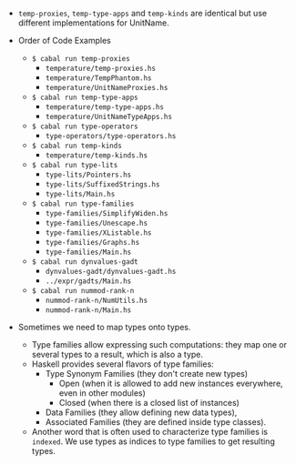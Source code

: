 - `temp-proxies`, `temp-type-apps` and `temp-kinds` are identical but use different implementations for UnitName.

- Order of Code Examples
  - `$ cabal run temp-proxies`
    - `temperature/temp-proxies.hs`
    - `temperature/TempPhantom.hs`
    - `temperature/UnitNameProxies.hs`
  - `$ cabal run temp-type-apps`
     - `temperature/temp-type-apps.hs`
     - `temperature/UnitNameTypeApps.hs`
  - `$ cabal run type-operators`
    - `type-operators/type-operators.hs`
  - `$ cabal run temp-kinds`
    - `temperature/temp-kinds.hs`
  - `$ cabal run type-lits`
    - `type-lits/Pointers.hs`
    - `type-lits/SuffixedStrings.hs`
    - `type-lits/Main.hs`
  - `$ cabal run type-families`
    - `type-families/SimplifyWiden.hs`
    - `type-families/Unescape.hs`
    - `type-families/XListable.hs`
    - `type-families/Graphs.hs`
    - `type-families/Main.hs`
  - `$ cabal run dynvalues-gadt`
    - `dynvalues-gadt/dynvalues-gadt.hs`
    - `../expr/gadts/Main.hs`
  - `$ cabal run nummod-rank-n`
    - `nummod-rank-n/NumUtils.hs`
    - `nummod-rank-n/Main.hs`

- Sometimes we need to map types onto types.
  - Type families allow expressing such computations: they map one or several types to a result, which is also a type.
  - Haskell provides several flavors of type families:
      - Type Synonym Families (they don't create new types)
          - Open (when it is allowed to add new instances everywhere, even in other modules)
          - Closed (when there is a closed list of instances)
      - Data Families (they allow defining new data types),
      - Associated Families (they are defined inside type classes).
  - Another word that is often used to characterize type families is `indexed`. We use types as indices to type families to get resulting types.
